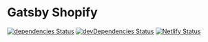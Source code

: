 # Gatsby Shopify

[![dependencies Status](https://david-dm.org/marcobiedermann/gatsby-shopify/status.svg)](https://david-dm.org/marcobiedermann/gatsby-shopify)
[![devDependencies Status](https://david-dm.org/marcobiedermann/gatsby-shopify/dev-status.svg)](https://david-dm.org/marcobiedermann/gatsby-shopify?type=dev)
[![Netlify Status](https://api.netlify.com/api/v1/badges/ff94b807-1104-4fe5-b8da-a464bc7d5ee7/deploy-status)](https://app.netlify.com/sites/marcobiedermann-gatsby-shopify/deploys)
